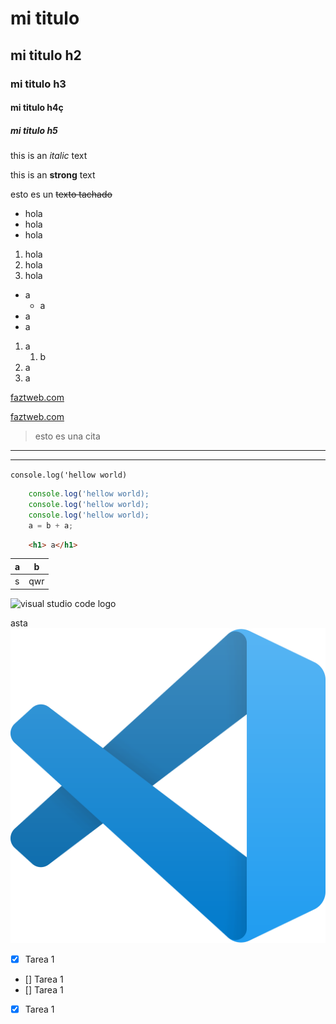# mi titulo
## mi titulo h2
### mi titulo h3
#### mi titulo h4ç
##### mi titulo h5

this is an *italic* text

this is an **strong** text

esto es un ~~texto tachado~~

<ul>
    <li>hola</li>
    <li>hola</li>
    <li>hola</li>
</ul>
<ol>
    <li>hola</li>
    <li>hola</li>
    <li>hola</li>
</ol>

<!-- Lista -->

* a
    * a
* a
* a

1. a
    1. b
1. a
1. a

[faztweb.com](https://www.faztweb.com)

[faztweb.com](https://www.faztweb.com "custom title")

>esto es una cita

---
___

`` console.log('hellow world) ``

``` javascript
    console.log('hellow world);
    console.log('hellow world);
    console.log('hellow world);
    a = b + a;
```

````html
    <h1> a</h1>

````

|a  |   b   |
|---|-------|
|s  | qwr   |

![visual studio code logo](https://upload.wikimedia.org/wikipedia/commons/thumb/9/9a/Visual_Studio_Code_1.35_icon.svg/2048px-Visual_Studio_Code_1.35_icon.svg.png)

asta
![visual studio code logo](vscode.png "vscodelogo")

<!-- Github markdown -->

* [x] Tarea 1
* [] Tarea 1
* [] Tarea 1
* [x] Tarea 1



